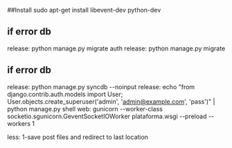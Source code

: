 ##Install
sudo apt-get install libevent-dev python-dev

## if error db
release: python manage.py migrate auth
release: python manage.py migrate
## if error db

release: python manage.py syncdb --noinput
release: echo "from django.contrib.auth.models import User; User.objects.create_superuser('admin', 'admin@example.com', 'pass')" | python manage.py shell
web: gunicorn --worker-class socketio.sgunicorn.GeventSocketIOWorker plataforma.wsgi --preload --workers 1

less:
1-save post files and redirect to last location